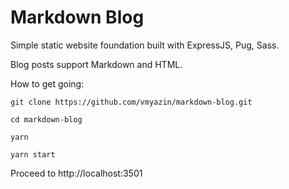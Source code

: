 # Markdown Blog
Simple static website foundation built with ExpressJS, Pug, Sass.

Blog posts support Markdown and HTML.

How to get going:

`git clone https://github.com/vmyazin/markdown-blog.git`

`cd markdown-blog`

`yarn`

`yarn start`

Proceed to http://localhost:3501
